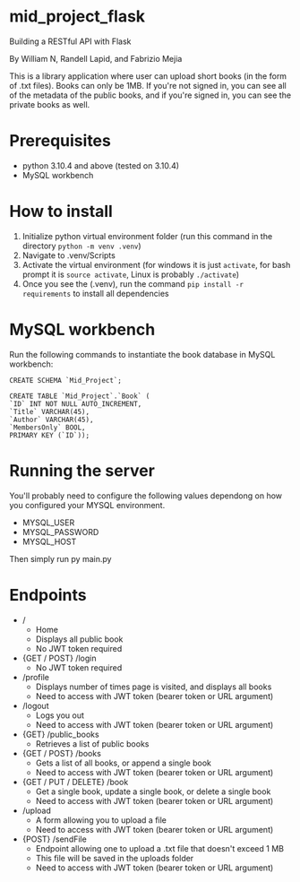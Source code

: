 # mid_project_flask
Building a RESTful API with Flask

By William N, Randell Lapid, and Fabrizio Mejia

This is a library application where user can upload short books (in the form of .txt files). Books can only be 1MB.
If you're not signed in, you can see all of the metadata of the public books, and if you're signed in, you can see the private books as well.

# Prerequisites
- python 3.10.4 and above (tested on 3.10.4)
- MySQL workbench

# How to install
1. Initialize python virtual environment folder (run this command in the directory `python -m venv .venv`)
2. Navigate to .venv/Scripts
3. Activate the virtual environment (for windows it is just `activate`, for bash prompt it is `source activate`, Linux is probably `./activate`)
4. Once you see the (.venv), run the command `pip install -r requirements` to install all dependencies

# MySQL workbench
Run the following commands to instantiate the book database in MySQL workbench:
```
CREATE SCHEMA `Mid_Project`;

CREATE TABLE `Mid_Project`.`Book` (
`ID` INT NOT NULL AUTO_INCREMENT,
`Title` VARCHAR(45),
`Author` VARCHAR(45),
`MembersOnly` BOOL, 
PRIMARY KEY (`ID`));
```

# Running the server
You'll probably need to configure the following values dependong on how you configured your MYSQL environment.
- MYSQL_USER
- MYSQL_PASSWORD
- MYSQL_HOST

Then simply run py main.py

# Endpoints
- /
  - Home
  - Displays all public book
  - No JWT token required
- {GET / POST} /login
  - No JWT token required
- /profile
  - Displays number of times page is visited, and displays all books
  - Need to access with JWT token (bearer token or URL argument)
- /logout
  - Logs you out
  - Need to access with JWT token (bearer token or URL argument)
- {GET} /public_books
  - Retrieves a list of public books
- {GET / POST} /books
  - Gets a list of all books, or append a single book
  - Need to access with JWT token (bearer token or URL argument)
- {GET / PUT / DELETE} /book
  - Get a single book, update a single book, or delete a single book
  - Need to access with JWT token (bearer token or URL argument)
- /upload
  - A form allowing you to upload a file
  - Need to access with JWT token (bearer token or URL argument)
- {POST} /sendFile
  - Endpoint allowing one to upload a .txt file that doesn't exceed 1 MB
  - This file will be saved in the uploads folder
  - Need to access with JWT token (bearer token or URL argument)